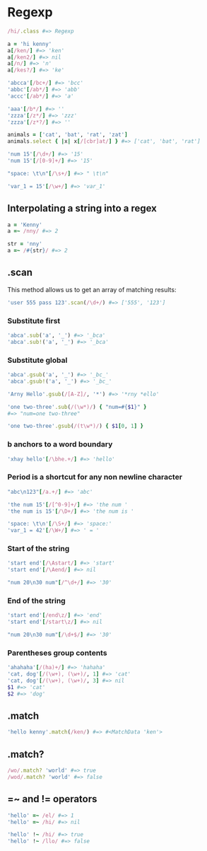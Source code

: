 # Regexp

```ruby
/hi/.class #=> Regexp

a = 'hi kenny'
a[/ken/] #=> 'ken'
a[/ken2/] #=> nil
a[/n/] #=> 'n'
a[/kes?/] #=> 'ke'

'abcca'[/bc+/] #=> 'bcc'
'abbc'[/ab*/] #=> 'abb'
'accc'[/ab*/] #=> 'a'

'aaa'[/b*/] #=> ''
'zzza'[/z*/] #=> 'zzz'
'zzza'[/z*?/] #=> ''

animals = ['cat', 'bat', 'rat', 'zat']
animals.select { |x| x[/[cbr]at/] } #=> ['cat', 'bat', 'rat']

'num 15'[/\d+/] #=> '15'
'num 15'[/[0-9]+/] #=> '15'

"space: \t\n"[/\s+/] #=> " \t\n"

'var_1 = 15'[/\w+/] #=> 'var_1'
```

## Interpolating a string into a regex

```ruby
a = 'Kenny'
a =~ /nny/ #=> 2

str = 'nny'
a =~ /#{str}/ #=> 2
```

## .scan

This method allows us to get an array of matching results:

```ruby
'user 555 pass 123'.scan(/\d+/) #=> ['555', '123']
```

### Substitute first 

```ruby
'abca'.sub('a', '_') #=> '_bca'
'abca'.sub!('a', '_') #=> '_bca'
```

### Substitute global

```ruby
'abca'.gsub('a', '_') #=> '_bc_'
'abca'.gsub!('a', '_') #=> '_bc_'

'Arny Hello'.gsub(/[A-Z]/, '*') #=> '*rny *ello'

'one two-three'.sub(/(\w*)/) { "num=#{$1}" }
#=> "num=one two-three"

'one two-three'.gsub(/(t\w*)/) { $1[0, 1] }
```

### b anchors to a word boundary

```ruby
'xhay hello'[/\bhe.+/] #=> 'hello'
```

### Period is a shortcut for any non newline character

```ruby
"abc\n123"[/a.+/] #=> 'abc'

'the num 15'[/[^0-9]+/] #=> 'the num '
'the num is 15'[/\D+/] #=> 'the num is '

'space: \t\n'[/\S+/] #=> 'space:'
'var_1 = 42'[/\W+/] #=> ' = '
```

### Start of the string

```ruby
'start end'[/\Astart/] #=> 'start'
'start end'[/\Aend/] #=> nil

"num 20\n30 num"[/^\d+/] #=> '30'
```

### End of the string

```ruby
'start end'[/end\z/] #=> 'end'
'start end'[/start\z/] #=> nil

"num 20\n30 num"[/\d+$/] #=> '30'
```

### Parentheses group contents

```ruby
'ahahaha'[/(ha)+/] #=> 'hahaha'
'cat, dog'[/(\w+), (\w+)/, 1] #=> 'cat'
'cat, dog'[/(\w+), (\w+)/, 3] #=> nil
$1 #=> 'cat'
$2 #=> 'dog'
```

## .match

```ruby
'hello kenny'.match(/ken/) #=> #<MatchData 'ken'>
```

## .match?

```ruby
/wo/.match? 'world' #=> true
/wod/.match? 'world' #=> false
```

## =~ and != operators

```ruby
'hello' =~ /el/ #=> 1
'hello' =~ /hi/ #=> nil

'hello' !~ /hi/ #=> true
'hello' !~ /llo/ #=> false
```
